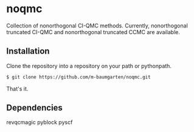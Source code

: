 # noqmc
Collection of nonorthogonal CI-QMC methods. Currently, nonorthogonal truncated CI-QMC and nonorthogonal truncated CCMC are available.

## Installation
Clone the repository into a repository on your path or pythonpath.

```bash
$ git clone https://github.com/m-baumgarten/noqmc.git
```

That's it.

## Dependencies
revqcmagic
pyblock 
pyscf




